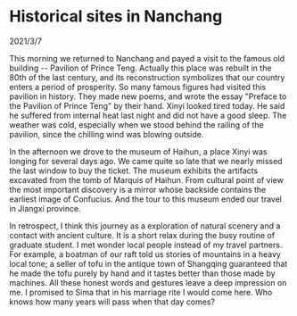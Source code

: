 # Historical sites in Nanchang
2021/3/7

This morning we returned to Nanchang and payed a visit to the famous old
building -- Pavilion of Prince Teng. Actually this place was rebuilt in
the 80th of the last century, and its reconstruction symbolizes
that our country enters a period of prosperity. So many famous figures
had visited this pavilion in history. They made new poems, and wrote the
essay "Preface to the Pavilion of Prince Teng" by their hand. Xinyi looked
tired today. He said he suffered from internal heat last night and did not have a good sleep.
The weather was cold, especially when we stood behind the railing of the pavilion, since
the chilling wind was blowing outside.

In the afternoon we drove to the museum of Haihun, a place Xinyi was longing for several days ago.
We came quite so late that we nearly missed the last window to buy the ticket.
The museum exhibits the artifacts excavated from the tomb of Marquis of Haihun.
From cultural point of view the most important discovery is a mirror whose backside contains
the earliest image of Confucius. And the tour to this museum ended our travel in Jiangxi province.

In retrospect, I think this journey as a exploration of natural scenery and a contact with
ancient culture. It is a short relax during the busy routine of graduate student. I met
wonder local people instead of my travel partners. For example, a boatman of our raft
told us stories of mountains in a heavy local tone; a seller of tofu in the antique town
of Shangqing guaranteed that he made the tofu purely by hand and it tastes better than
those made by machines. All these honest words and gestures leave a deep impression on me.
I promised to Sima that in his marriage rite I would come here. Who knows how many years
will pass when that day comes?